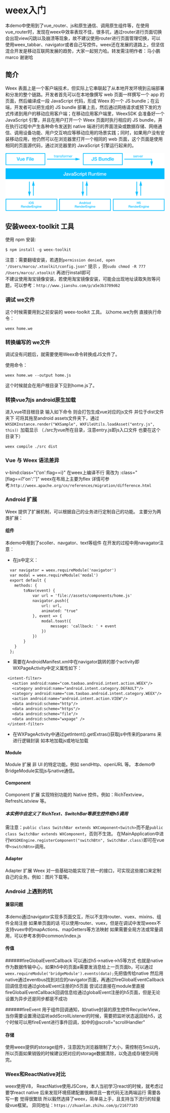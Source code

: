 # weex入门
本demo中使用到了vue_router、js和原生通信、调用原生组件等，在使用vue_router时，发现在weex中效率表现不佳，很多坑，通过router进行页面切换会出现view闪跳以及崩溃等现象，故不建议使用router进行页面管理切换，可以使用weex_tabbar、navigator或者自己写控件。weex还在发展的道路上，但坚信混合开发是移动互联网发展的趋势，大家一起努力哈。转发需注明作者：马小鹏 marco 谢谢哈
## 简介
Weex 表面上是一个客户端技术，但实际上它串联起了从本地开发环境到云端部署和分发的整个链路。开发者首先可以在本地像撰写 web 页面一样撰写一个 app 的页面，然后编译成一段 JavaScript 代码，形成 Weex 的一个 JS bundle；在云端，开发者可以把生成的 JS bundle 部署上去，然后通过网络请求或预下发的方式传递到用户的移动应用客户端；在移动应用客户端里，WeexSDK 会准备好一个 JavaScript 引擎，并且在用户打开一个 Weex 页面时执行相应的 JS bundle，并在执行过程中产生各种命令发送到 native 端进行的界面渲染或数据存储、网络通信、调用设备功能、用户交互响应等移动应用的场景实践；同时，如果用户没有安装移动应用，他仍然可以在浏览器里打开一个相同的 web 页面，这个页面是使用相同的页面源代码，通过浏览器里的 JavaScript 引擎运行起来的。

![QR Code](pic.png)

## 安装weex-toolkit 工具
使用 npm 安装:

```
$ npm install -g weex-toolkit
```
注意：需要翻墙安装，若遇到`permission denied, open '/Users/marco/.xtoolkit/config.json"`  提示
，则`sudo chmod -R 777 /Users/marco/.xtoolkit` 再进行install即可  
不建议使用淘宝镜像安装，若使用淘宝镜像安装，可能会出现地址读取失败等问题，可以参考：`http://www.jianshu.com/p/a5e3b3709d62`
### 调试 we文件
这个时候需要用到之前安装的 weex-toolkit 工具。
以home.we为例
直接执行命令：

```
weex home.we
```
### 转换编写的 we文件
调试没有问题后，就需要使用Weex命令转换成JS文件了。

使用命令：

```
weex home.we --output home.js
```
这个时候就会在用户根目录下见到home.js了。
### 转换vue为js android原生加载
进入vue项目根目录 输入如下命令 则会打包生成vue对应的js文件 并位于dist文件夹下 可将其拖至android assets文件夹下，通过`WXSDKInstance.render("WXSample", WXFileUtils.loadAsset("entry.js", this)）`加载显示     （./src为vue所在目录，注意entry.js即js入口文件 也要在这个目录下）

```
weex compile ./src dist
```
### Vue 与 Weex 语法差异
 v-bind:class="{'on':flag==i}"  在weex上编译不行  需改为 :class="[flag==i?'on':'']"
 weex在布局上主要为flex
 详情可参考:`http://weex.apache.org/cn/references/migration/difference.html`

### Android 扩展
Weex 提供了扩展机制，可以根据自己的业务进行定制自己的功能。
主要分为两类扩展：
#### 组件
本demo中用到了scoller、navgator、text等组件
在开发的过程中用navagator注意：

* 在js中定义：

```
  var navigator = weex.requireModule('navigator')
  var modal = weex.requireModule('modal')
  export default {
    methods: {
        toNav(event) {
            var url = 'file://assets/components/home.js'
            navigator.push({
                url: url,
                animated: "true"
            }, event => {
                modal.toast({
                    message: 'callback: ' + event
                })
            })
        }
    }
  };
```

* 需要在AndroidManifest.xml中在navigator跳转的那个activity即WXPageActivity中定义属性如下：

```
 <intent-filter>
   <action android:name="com.taobao.android.intent.action.WEEX"/>
   <category android:name="android.intent.category.DEFAULT"/>
   <category android:name="com.taobao.android.intent.category.WEEX"/>
   <action android:name="android.intent.action.VIEW"/>
   <data android:scheme="http"/>
   <data android:scheme="https"/>
   <data android:scheme="file"/>
   <data android:scheme="wxpage" />
 </intent-filter>
 ```
 
* 在WXPageActivity中通过getIntent().getExtras()获取js中传来的params 来进行逻辑封装 如本地加载js或地址加载




#### Module
Module 扩展 非 UI 的特定功能。例如 sendHttp、openURL 等。
本demo中BridgeModule实现js与native通信。
#### Component
Component 扩展 实现特别功能的 Native 控件。例如：RichTextview，RefreshListview 等。
##### 本实例中自定义了 RichText、SwitchBar等原生控件给h5调用
需注意：`public class SwitchBar extends WXComponent<Switch>`而不是`public class SwitchBar extends WXComponent`，否则不生效。
在MainApplication中进行`WXSDKEngine.registerComponent("switchBtn", SwitchBar.class)`即可在vue中`<switchBtn>`调用。
#### Adapter
Adapter 扩展 Weex 对一些基础功能实现了统一的接口，可实现这些接口来定制自己的业务。例如：图片下载等。

### Android 上遇到的坑
#### 兼容问题
本demo通过navigator实现多页面交互，所以不支持router、vuex、mixins、组件全局注册
如果单页面的话 可以使用router、vuex，但是在调试中发现weex不支持vuex中的mapActions、mapGetters等方法映射
如果需要全局方法或常量调用，可以参考本例中common/index.js   
#### 传值

######fireGlobalEventCallback
可以通过h5->native->h5等方式 也就是native作为数据传输中心，如果h5中的页面a需要发消息给上一页页面b，可以通过`weex.requireModule('bridgeModule').events(data);`先把值传给native  然后用native通过eventbus找到对应的navigator页面，再通过fireGlobalEventCallback回调信息给通过globalEvent注册的h5页面 
尝试过直接在module里直接fireGlobalEventCallback回调信息给通过globalEvent注册的h5页面，但是无论设置为异步还是同步都是不成功

######fireEvent
用于组件回调通知，如native封装的原生控件RecyclerView，当你需要设置滑动监听addScrollListener的时候，需要把监听状态返回给h5，这个时候可以用fireEvent进行事件回调，如<list>中的@scroll="scrollHandler"

#### 存储
使用weex提供的storage组件，注意因为浏览器限制了大小，需控制在5m以内，所以页面如果销毁的时候建议把对应的storage数据清除，以免造成存储空间用完。
### Weex和ReactNative对比
weex使用V8， ReactNative使用JSCore，本人当初学习react的时候，就考虑过要学react native 后来发现环境搭建配置很麻烦且一套代码无法两端运行 需要各写一套 觉得很繁琐 所以毅然选择了weex，简单易上手，且支持当下流行的轻量级vue框架。
异同地址：`https://zhuanlan.zhihu.com/p/21677103`



 
 